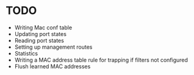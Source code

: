# TODO

- Writing Mac conf table
- Updating port states
- Reading port states
- Setting up management routes
- Statistics
- Writing a MAC address table rule for trapping if filters not configured
- Flush learned MAC addresses